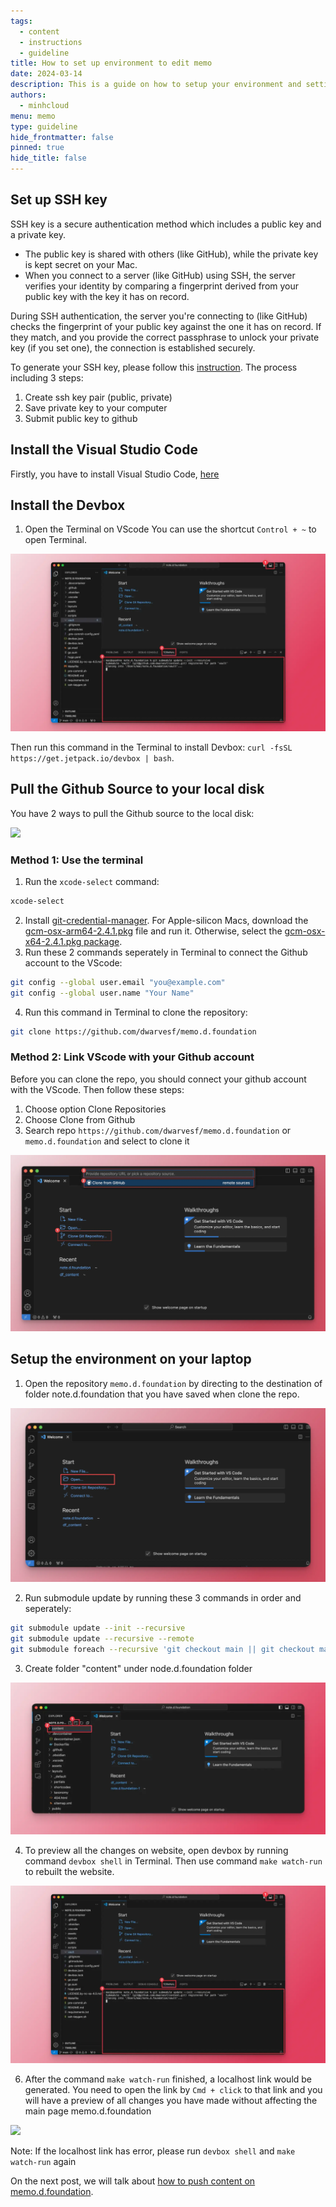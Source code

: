 ```yaml
---
tags:
  - content
  - instructions
  - guideline
title: How to set up environment to edit memo
date: 2024-03-14
description: This is a guide on how to setup your environment and settings to push content to our notes website, memo.d.foundation.
authors:
  - minhcloud
menu: memo
type: guideline
hide_frontmatter: false
pinned: true
hide_title: false
---
```


## Set up SSH key
SSH key is a secure authentication method which includes  a public key and a private key. 
* The public key is shared with others (like GitHub), while the private key is kept secret on your Mac.
* When you connect to a server (like GitHub) using SSH, the server verifies your identity by comparing a fingerprint derived from your public key with the key it has on record.

During SSH authentication, the server you're connecting to (like GitHub) checks the fingerprint of your public key against the one it has on record. If they match, and you provide the correct passphrase to unlock your private key (if you set one), the connection is established securely.

To generate your SSH key, please follow this [instruction](https://g.co/gemini/share/3972239af940). The process including 3 steps:
1. Create ssh key pair (public, private)
2. Save private key to your computer
3. Submit public key to github

## Install the Visual Studio Code
Firstly, you have to install Visual Studio Code, [here](https://code.visualstudio.com/)

## Install the Devbox
1. Open the Terminal on VScode
You can use the shortcut `Control + ~` to open Terminal.

![](assets/how-to-set-up-environment-for-editing-memo-1.webp)

Then run this command in the Terminal to install Devbox: `curl -fsSL https://get.jetpack.io/devbox | bash`.

## Pull the Github Source to your local disk 
You have 2 ways to pull the Github source to the local disk:

![](assets/how-to-set-up-environment-for-editing-memo_how-to-set-up-environment-for-editing-memo_6f5e3e3ea3303c26882261367dba3c62_md5.webp)

### Method 1: Use the terminal 

1. Run the `xcode-select` command:

```sh
xcode-select
```

2. Install [git-credential-manager](https://github.com/git-ecosystem/git-credential-manager/releases/tag/v2.4.1). For Apple-silicon Macs, download the [gcm-osx-arm64-2.4.1.pkg](https://github.com/git-ecosystem/git-credential-manager/releases/download/v2.4.1/gcm-osx-arm64-2.4.1.pkg) file and run it. Otherwise, select the [gcm-osx-x64-2.4.1.pkg package](gcm-osx-x64-2.4.1.pkg).
3. Run these 2 commands seperately in Terminal to connect the Github account to the VScode:
```sh
git config --global user.email "you@example.com"
git config --global user.name "Your Name"
```
4. Run this command in Terminal to clone the repository:
```sh
git clone https://github.com/dwarvesf/memo.d.foundation
```

### Method 2: Link VScode with your Github account
Before you can clone the repo, you should connect your github account with the VScode. Then follow these steps:
1. Choose option Clone Repositories
2. Choose Clone from Github
3. Search repo `https://github.com/dwarvesf/memo.d.foundation` or `memo.d.foundation` and select to clone it

![](assets/how-to-set-up-environment-for-editing-memo-6.webp)

## Setup the environment on your laptop
1. Open the repository `memo.d.foundation` by directing to the destination of folder note.d.foundation that you have saved when clone the repo.

![](assets/how-to-set-up-environment-for-editing-memo_how-to-set-up-environment-to-edit-memo-6.webp)

2. Run submodule update by running these 3 commands in order and seperately:
```sh
git submodule update --init --recursive
git submodule update --recursive --remote
git submodule foreach --recursive 'git checkout main || git checkout master'
```

3. Create folder "content" under node.d.foundation folder

![](assets/how-to-set-up-environment-for-editing-memo-4.webp)

4. To preview all the changes on website, open devbox by running command `devbox shell` in Terminal. Then use command `make watch-run` to rebuilt the website.   

![](assets/how-to-set-up-environment-for-editing-memo-1.webp)

6. After the command `make watch-run` finished, a localhost link would be generated. You need to open the link by `Cmd + click` to that link and you will have a preview of all changes you have made without affecting the main page memo.d.foundation

![](assets/how-to-set-up-environment-for-editing-memo-2.webp)

Note: If the localhost link has error, please run `devbox shell` and `make watch-run` again

On the next post, we will talk about [how to push content on memo.d.foundation](https://memo.d.foundation/playground/_memo/how-to-push-content-on-note-d/).